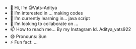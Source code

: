 - 👋 Hi, I’m @Vats-Aditya
- 👀 I’m interested in ... making codes 
- 🌱 I’m currently learning in... java script
- 💞️ I’m looking to collaborate on ...
- 📫 How to reach me... By my Instagram Id. Aditya_vats922
- 😄 Pronouns: Sun
- ⚡ Fun fact: ...

<!---
Vats-Aditya/Vats-Aditya is a ✨ special ✨ repository because its `README.md` (this file) appears on your GitHub profile.
You can click the Preview link to take a look at your changes.
--->
